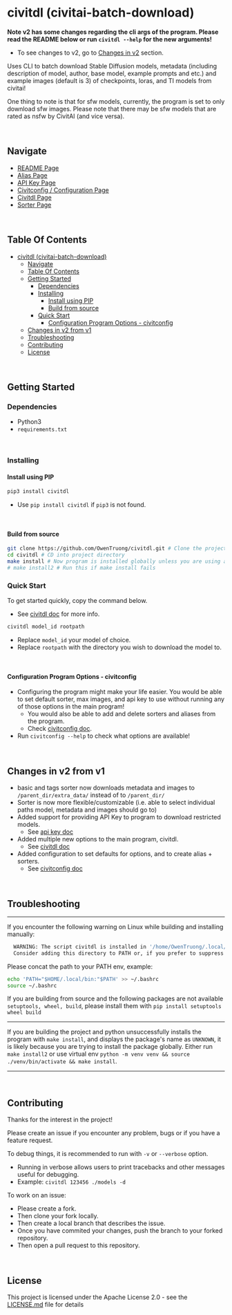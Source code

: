 # civitdl (civitai-batch-download)

**Note v2 has some changes regarding the cli args of the program. Please read the README below or run `civitdl --help` for the new arguments!**
- To see changes to v2, go to [Changes in v2](#changes-in-v2-from-v1) section.

Uses CLI to batch download Stable Diffusion models, metadata (including description of model, author, base model, example prompts and etc.) and example images (default is 3) of checkpoints, loras, and TI models from civitai!

One thing to note is that for sfw models, currently, the program is set to only download sfw images. Please note that there may be sfw models that are rated as nsfw by CivitAI (and vice versa).

<br/>

## Navigate
- [README Page](/README.md)
- [Alias Page](/doc/alias.md)
- [API Key Page](/doc/api_key.md)
- [Civitconfig / Configuration Page](/doc/civitconfig.md)
- [Civitdl Page](/doc/civitdl.md)
- [Sorter Page](/doc/sorter.md)

<br/>

## Table Of Contents
- [civitdl (civitai-batch-download)](#civitdl-civitai-batch-download)
  - [Navigate](#navigate)
  - [Table Of Contents](#table-of-contents)
  - [Getting Started](#getting-started)
    - [Dependencies](#dependencies)
    - [Installing](#installing)
      - [Install using PIP](#install-using-pip)
      - [Build from source](#build-from-source)
    - [Quick Start](#quick-start)
      - [Configuration Program Options - civitconfig](#configuration-program-options---civitconfig)
  - [Changes in v2 from v1](#changes-in-v2-from-v1)
  - [Troubleshooting](#troubleshooting)
  - [Contributing](#contributing)
  - [License](#license)

<br/>

## Getting Started

### Dependencies
* Python3
* `requirements.txt`

<br/>

### Installing

#### Install using PIP
```bash
pip3 install civitdl
```
- Use `pip install civitdl` if `pip3` is not found.

<br/>

#### Build from source
```bash
git clone https://github.com/OwenTruong/civitdl.git # Clone the project
cd civitdl # CD into project directory
make install # Now program is installed globally unless you are using a virtual env
# make install2 # Run this if make install fails
```

### Quick Start
To get started quickly, copy the command below.
- See [civitdl doc](/doc/civitdl.md) for more info.

``` bash
civitdl model_id rootpath
```
- Replace `model_id` your model of choice.
- Replace `rootpath` with the directory you wish to download the model to.

<br/>

#### Configuration Program Options - civitconfig
- Configuring the program might make your life easier. You would be able to set default sorter, max images, and api key to use without running any of those options in the main program!
  - You would also be able to add and delete sorters and aliases from the program.
  - Check [civitconfig doc](/doc/civitconfig.md).
- Run `civitconfig --help` to check what options are available!

<br/>

## Changes in v2 from v1
- basic and tags sorter now downloads metadata and images to `/parent_dir/extra_data/` instead of to `/parent_dir/`
- Sorter is now more flexible/customizable (i.e. able to select individual paths model, metadata and images should go to)
- Added support for providing API Key to program to download restricted models.
  - See [api key doc](/doc/api_key.md)
- Added multiple new options to the main program, civitdl.
  - See [civitdl doc](/doc/civitdl.md)
- Added configuration to set defaults for options, and to create alias + sorters.
  - See [civitconfig doc](/doc/civitconfig.md) 

<br/>

## Troubleshooting

------

If you encounter the following warning on Linux while building and installing manually:
```bash
  WARNING: The script civitdl is installed in '/home/OwenTruong/.local/bin' which is not on PATH.
  Consider adding this directory to PATH or, if you prefer to suppress this warning, use --no-warn-script-location.
```

Please concat the path to your PATH env, example:
```bash
echo 'PATH="$HOME/.local/bin:"$PATH' >> ~/.bashrc
source ~/.bashrc
```

If you are building from source and the following packages are not available `setuptools, wheel, build`, please install them with `pip install setuptools wheel build`

------

If you are building the project and python unsuccessfully installs the program with `make install`, and displays the package's name as `UNKNOWN`, it is likely because you are trying to install the package globally. Either run `make install2` or use virtual env `python -m venv venv && source ./venv/bin/activate && make install`.

------

<br/>



## Contributing

Thanks for the interest in the project!

Please create an issue if you encounter any problem, bugs or if you have a feature request.

To debug things, it is recommended to run with `-v` or `--verbose` option.
* Running in verbose allows users to print tracebacks and other messages useful for debugging.
* Example: `civitdl 123456 ./models -d`

To work on an issue:
* Please create a fork.
* Then clone your fork locally.
* Then create a local branch that describes the issue.
* Once you have commited your changes, push the branch to your forked repository.
* Then open a pull request to this repository.

<br/>

## License

This project is licensed under the Apache License 2.0 - see the [LICENSE.md](./License) file for details

